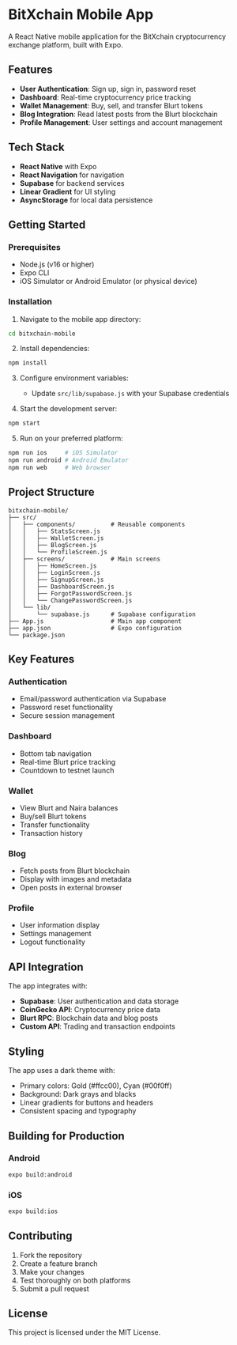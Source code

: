 # BitXchain Mobile App

A React Native mobile application for the BitXchain cryptocurrency exchange platform, built with Expo.

## Features

- **User Authentication**: Sign up, sign in, password reset
- **Dashboard**: Real-time cryptocurrency price tracking
- **Wallet Management**: Buy, sell, and transfer Blurt tokens
- **Blog Integration**: Read latest posts from the Blurt blockchain
- **Profile Management**: User settings and account management

## Tech Stack

- **React Native** with Expo
- **React Navigation** for navigation
- **Supabase** for backend services
- **Linear Gradient** for UI styling
- **AsyncStorage** for local data persistence

## Getting Started

### Prerequisites

- Node.js (v16 or higher)
- Expo CLI
- iOS Simulator or Android Emulator (or physical device)

### Installation

1. Navigate to the mobile app directory:
```bash
cd bitxchain-mobile
```

2. Install dependencies:
```bash
npm install
```

3. Configure environment variables:
   - Update `src/lib/supabase.js` with your Supabase credentials

4. Start the development server:
```bash
npm start
```

5. Run on your preferred platform:
```bash
npm run ios     # iOS Simulator
npm run android # Android Emulator
npm run web     # Web browser
```

## Project Structure

```
bitxchain-mobile/
├── src/
│   ├── components/          # Reusable components
│   │   ├── StatsScreen.js
│   │   ├── WalletScreen.js
│   │   ├── BlogScreen.js
│   │   └── ProfileScreen.js
│   ├── screens/             # Main screens
│   │   ├── HomeScreen.js
│   │   ├── LoginScreen.js
│   │   ├── SignupScreen.js
│   │   ├── DashboardScreen.js
│   │   ├── ForgotPasswordScreen.js
│   │   └── ChangePasswordScreen.js
│   └── lib/
│       └── supabase.js      # Supabase configuration
├── App.js                   # Main app component
├── app.json                 # Expo configuration
└── package.json
```

## Key Features

### Authentication
- Email/password authentication via Supabase
- Password reset functionality
- Secure session management

### Dashboard
- Bottom tab navigation
- Real-time Blurt price tracking
- Countdown to testnet launch

### Wallet
- View Blurt and Naira balances
- Buy/sell Blurt tokens
- Transfer functionality
- Transaction history

### Blog
- Fetch posts from Blurt blockchain
- Display with images and metadata
- Open posts in external browser

### Profile
- User information display
- Settings management
- Logout functionality

## API Integration

The app integrates with:
- **Supabase**: User authentication and data storage
- **CoinGecko API**: Cryptocurrency price data
- **Blurt RPC**: Blockchain data and blog posts
- **Custom API**: Trading and transaction endpoints

## Styling

The app uses a dark theme with:
- Primary colors: Gold (#ffcc00), Cyan (#00f0ff)
- Background: Dark grays and blacks
- Linear gradients for buttons and headers
- Consistent spacing and typography

## Building for Production

### Android
```bash
expo build:android
```

### iOS
```bash
expo build:ios
```

## Contributing

1. Fork the repository
2. Create a feature branch
3. Make your changes
4. Test thoroughly on both platforms
5. Submit a pull request

## License

This project is licensed under the MIT License.
